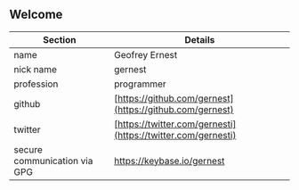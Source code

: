 ## Welcome

Section  | Details
----|----------------
name | Geofrey Ernest
nick name | gernest
profession | programmer
github |[https://github.com/gernest](https://github.com/gernest)
twitter |[https://twitter.com/gernesti](https://twitter.com/gernesti)
secure communication via GPG |https://keybase.io/gernest
